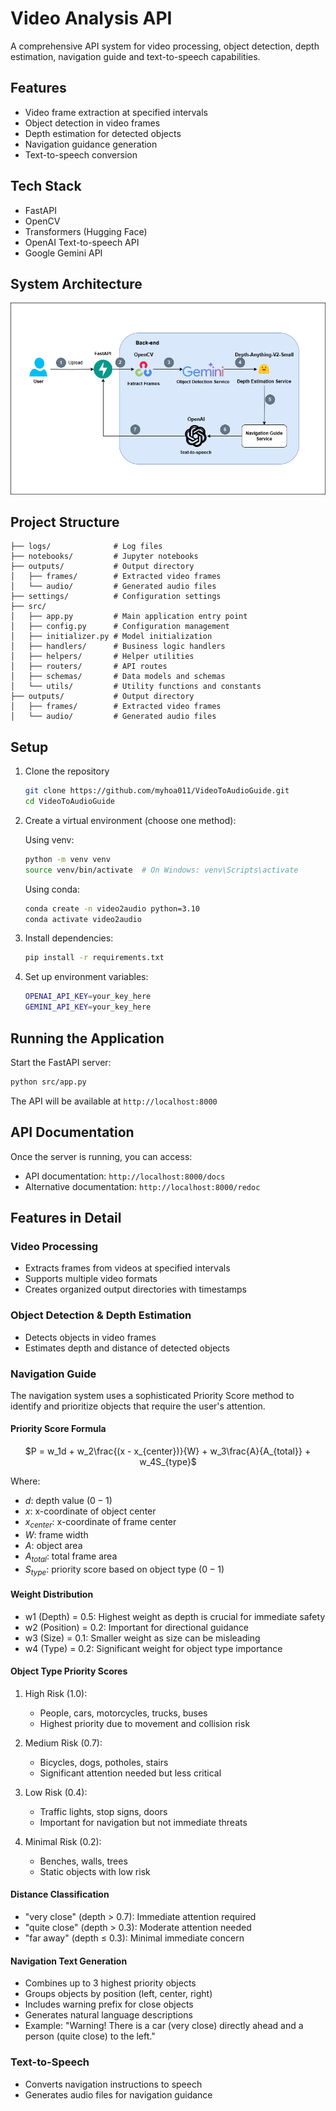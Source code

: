 # Video Analysis API

A comprehensive API system for video processing, object detection, depth estimation, navigation guide and text-to-speech capabilities.

## Features

- Video frame extraction at specified intervals
- Object detection in video frames
- Depth estimation for detected objects
- Navigation guidance generation
- Text-to-speech conversion

## Tech Stack

- FastAPI
- OpenCV
- Transformers (Hugging Face)
- OpenAI Text-to-speech API
- Google Gemini API

## **System Architecture**
![System Architecture](./assets/images/video-to-audio-app-architecture.png)
## Project Structure

```plaintext
├── logs/              # Log files
├── notebooks/         # Jupyter notebooks
├── outputs/           # Output directory
│   ├── frames/        # Extracted video frames
│   └── audio/         # Generated audio files
├── settings/          # Configuration settings
├── src/
│   ├── app.py         # Main application entry point
│   ├── config.py      # Configuration management
│   ├── initializer.py # Model initialization
│   ├── handlers/      # Business logic handlers
│   ├── helpers/       # Helper utilities
│   ├── routers/       # API routes
│   ├── schemas/       # Data models and schemas
│   └── utils/         # Utility functions and constants
├── outputs/           # Output directory
│   ├── frames/        # Extracted video frames
│   └── audio/         # Generated audio files
```

## Setup

1. Clone the repository
    ```bash
    git clone https://github.com/myhoa011/VideoToAudioGuide.git
    cd VideoToAudioGuide
    ```
2. Create a virtual environment (choose one method):

    Using venv:
    ```bash
    python -m venv venv
    source venv/bin/activate  # On Windows: venv\Scripts\activate
    ```

    Using conda:
    ```bash
    conda create -n video2audio python=3.10
    conda activate video2audio
    ```

3. Install dependencies:
    ```bash
    pip install -r requirements.txt
    ```

4. Set up environment variables:
    ```bash
    OPENAI_API_KEY=your_key_here
    GEMINI_API_KEY=your_key_here
    ```

## Running the Application

Start the FastAPI server:

```bash
python src/app.py
```

The API will be available at `http://localhost:8000`

## API Documentation

Once the server is running, you can access:
- API documentation: `http://localhost:8000/docs`
- Alternative documentation: `http://localhost:8000/redoc`

## Features in Detail

### Video Processing
- Extracts frames from videos at specified intervals
- Supports multiple video formats
- Creates organized output directories with timestamps

### Object Detection & Depth Estimation
- Detects objects in video frames
- Estimates depth and distance of detected objects

### Navigation Guide
The navigation system uses a sophisticated Priority Score method to identify and prioritize objects that require the user's attention. 

#### Priority Score Formula
<div align="center">

$P = w_1d + w_2\frac{(x - x_{center})}{W} + w_3\frac{A}{A_{total}} + w_4S_{type}$
</div>

Where:
- $d$: depth value $(0-1)$
- $x$: x-coordinate of object center
- $x_{center}$: x-coordinate of frame center
- $W$: frame width
- $A$: object area
- $A_{total}$: total frame area
- $S_{type}$: priority score based on object type $(0-1)$

#### Weight Distribution
- w1 (Depth) = 0.5: Highest weight as depth is crucial for immediate safety
- w2 (Position) = 0.2: Important for directional guidance
- w3 (Size) = 0.1: Smaller weight as size can be misleading
- w4 (Type) = 0.2: Significant weight for object type importance

#### Object Type Priority Scores
1. High Risk (1.0):
   - People, cars, motorcycles, trucks, buses
   - Highest priority due to movement and collision risk

2. Medium Risk (0.7):
   - Bicycles, dogs, potholes, stairs
   - Significant attention needed but less critical

3. Low Risk (0.4):
   - Traffic lights, stop signs, doors
   - Important for navigation but not immediate threats

4. Minimal Risk (0.2):
   - Benches, walls, trees
   - Static objects with low risk

#### Distance Classification
- "very close" (depth > 0.7): Immediate attention required
- "quite close" (depth > 0.3): Moderate attention needed
- "far away" (depth ≤ 0.3): Minimal immediate concern

#### Navigation Text Generation
- Combines up to 3 highest priority objects
- Groups objects by position (left, center, right)
- Includes warning prefix for close objects
- Generates natural language descriptions
- Example: "Warning! There is a car (very close) directly ahead and a person (quite close) to the left."

### Text-to-Speech
- Converts navigation instructions to speech
- Generates audio files for navigation guidance